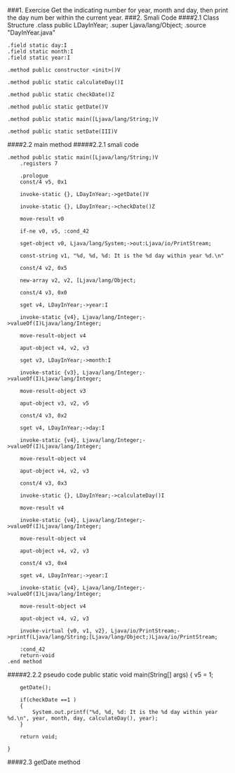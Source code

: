 ###1. Exercise
Get the indicating number for year, month and day, then print the day num    ber within the current year.
###2. Smali Code
####2.1 Class Structure
	.class public LDayInYear;
	.super Ljava/lang/Object;
	.source "DayInYear.java"
	
	.field static day:I
	.field static month:I
	.field static year:I
	
	.method public constructor <init>()V
	
	.method public static calculateDay()I

	.method public static checkDate()Z
	
	.method public static getDate()V
	
	.method public static main([Ljava/lang/String;)V
	
	.method public static setDate(III)V
####2.2 main method
#####2.2.1 smali code

	.method public static main([Ljava/lang/String;)V
		.registers 7

		.prologue
		const/4 v5, 0x1

		invoke-static {}, LDayInYear;->getDate()V

		invoke-static {}, LDayInYear;->checkDate()Z

		move-result v0

		if-ne v0, v5, :cond_42

		sget-object v0, Ljava/lang/System;->out:Ljava/io/PrintStream;

		const-string v1, "%d, %d, %d: It is the %d day within year %d.\n"

		const/4 v2, 0x5

		new-array v2, v2, [Ljava/lang/Object;

		const/4 v3, 0x0

		sget v4, LDayInYear;->year:I

		invoke-static {v4}, Ljava/lang/Integer;->valueOf(I)Ljava/lang/Integer;

		move-result-object v4

		aput-object v4, v2, v3

		sget v3, LDayInYear;->month:I

		invoke-static {v3}, Ljava/lang/Integer;->valueOf(I)Ljava/lang/Integer;

		move-result-object v3

		aput-object v3, v2, v5

		const/4 v3, 0x2

		sget v4, LDayInYear;->day:I

		invoke-static {v4}, Ljava/lang/Integer;->valueOf(I)Ljava/lang/Integer;

		move-result-object v4

		aput-object v4, v2, v3

		const/4 v3, 0x3

		invoke-static {}, LDayInYear;->calculateDay()I

		move-result v4

		invoke-static {v4}, Ljava/lang/Integer;->valueOf(I)Ljava/lang/Integer;

		move-result-object v4

		aput-object v4, v2, v3

		const/4 v3, 0x4

		sget v4, LDayInYear;->year:I

		invoke-static {v4}, Ljava/lang/Integer;->valueOf(I)Ljava/lang/Integer;

		move-result-object v4

		aput-object v4, v2, v3

		invoke-virtual {v0, v1, v2}, Ljava/io/PrintStream;->printf(Ljava/lang/String;[Ljava/lang/Object;)Ljava/io/PrintStream;

		:cond_42
		return-void
	.end method
#####2.2.2 pseudo code
	public static void main(String[] args)
	{
		v5 = 1;
		
		getDate();

		if(checkDate ==1 )
		{
			System.out.printf("%d, %d, %d: It is the %d day within year %d.\n", year, month, day, calculateDay(), year);
		}

		return void;

	}
####2.3 getDate method

